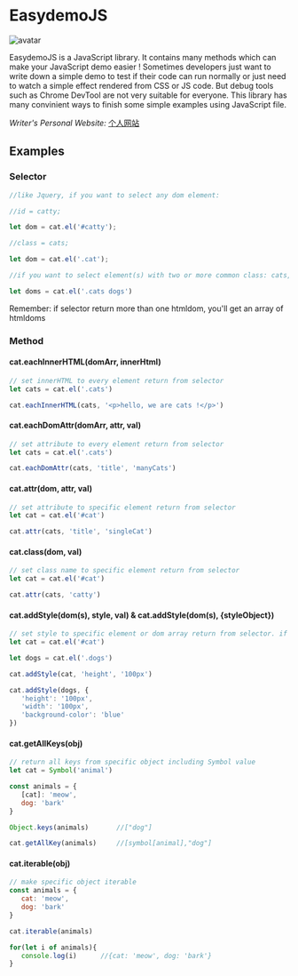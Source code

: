 # EasydemoJS 
![avatar](https://avatars2.githubusercontent.com/u/29268642?s=400&u=d105b7fe6646dd6422afec08022872ad521edeb0&v=4)

EasydemoJS is a JavaScript library. It contains many methods which can make your JavaScript demo easier ! Sometimes developers just want to write down a simple demo to test if their code can run normally or just need to watch a simple effect rendered from CSS or JS code. But debug tools such as Chrome DevTool are not very suitable for everyone. This library has many convinient ways to finish some simple examples using JavaScript file.

_Writer's Personal Website:_ 
 [个人网站](http://119.23.244.156:39111)


 ## Examples

 ### Selector

 ```javascript
//like Jquery, if you want to select any dom element:

//id = catty;

let dom = cat.el('#catty');

//class = cats;

let dom = cat.el('.cat');

//if you want to select element(s) with two or more common class: cats, dogs

let doms = cat.el('.cats dogs')
```

Remember: if selector return more than one htmldom, you'll get an array of htmldoms



### Method


#### cat.eachInnerHTML(domArr, innerHtml)    

 ```javascript
 // set innerHTML to every element return from selector
 let cats = cat.el('.cats') 

 cat.eachInnerHTML(cats, '<p>hello, we are cats !</p>')
```


#### cat.eachDomAttr(domArr, attr, val)   

 ```javascript
 // set attribute to every element return from selector
 let cats = cat.el('.cats') 

 cat.eachDomAttr(cats, 'title', 'manyCats')
 ```


#### cat.attr(dom, attr, val)   

 ```javascript
 // set attribute to specific element return from selector
 let cat = cat.el('#cat') 

 cat.attr(cats, 'title', 'singleCat')
 ```


#### cat.class(dom, val)   

 ```javascript
 // set class name to specific element return from selector
 let cat = cat.el('#cat') 

 cat.attr(cats, 'catty')
 ```


#### cat.addStyle(dom(s), style, val) & cat.addStyle(dom(s), {styleObject})   

 ```javascript
 // set style to specific element or dom array return from selector. if there's only two arguments, the second one must an object
 let cat = cat.el('#cat')

 let dogs = cat.el('.dogs') 

 cat.addStyle(cat, 'height', '100px')

 cat.addStyle(dogs, {
 	'height': '100px',
 	'width': '100px',
 	'background-color': 'blue'
 })
 ```


#### cat.getAllKeys(obj)   

 ```javascript
 // return all keys from specific object including Symbol value
 let cat = Symbol('animal')

 const animals = {
 	[cat]: 'meow',
 	dog: 'bark'
 }

 Object.keys(animals)		//["dog"]

 cat.getAllKey(animals)		//[symbol[animal],"dog"]
 ``` 


#### cat.iterable(obj)  

 ```javascript
 // make specific object iterable
 const animals = {
 	cat: 'meow',
 	dog: 'bark'
 }

 cat.iterable(animals)

 for(let i of animals){
 	console.log(i)		//{cat: 'meow', dog: 'bark'}
 }
 ``` 	